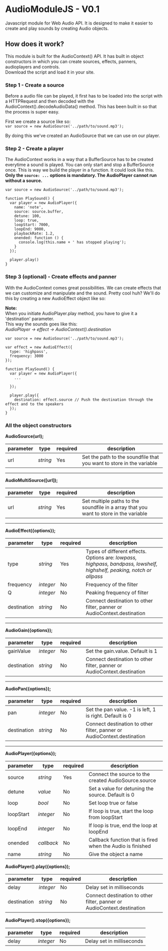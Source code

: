 # AudioModuleJS - V0.1
Javascript module for Web Audio API. It is designed to make it easier to create and play sounds by creating Audio objects.


## How does it work?
This module is built for the AudioContext() API. It has built in object constructors in which you can create sources, effects, panners, audioplayers and controls.  
Download the script and load it in your site.

### Step 1 - Create a source
Before a audio file can be played, it first has to be loaded into the script with a HTTPRequest and then decoded with the AudioContext().decodeAudioData() method.
This has been built in so that the process is super easy.  
  
First we create a source like so:  
```var source = new AudioSource('../path/to/sound.mp3');```  

By doing this we've created an AudioSource that we can use on our player.  

### Step 2 - Create a player  
The AudioContext works in a way that a BufferSource has to be created everytime a sound is played. You can only start and stop a BufferSource once.
This is way we build the player in a function. It could look like this.  
**Only the `source: ...` options is mandatory. The AudioPlayer cannot run without a source.**
```
var source = new AudioSource('../path/to/sound.mp3');

function PlaySound() {
  var player = new AudioPlayer({
    name: 'note',
    source: source.buffer,
    detune: 100,
    loop: true,
    loopStart: 7000,
    loopEnd: 9000,
    playbackRate: 1.2,
    onended: function () {
      console.log(this.name + ' has stopped playing');
    }
  });
  
  player.play()
}
```

### Step 3 (optional) - Create effects and panner  
With the AudioContext comes great possibilities. We can create effects that we can customize and manipulate and the sound. Pretty cool huh?
We'll do this by creating a new AudioEffect object like so:  

**Note:**  
When you initiate AudioPlayer.play method, you have to give it a 'destination' parameter.  
This way the sounds goes like this:  
*AudioPlayer -> effect -> AudioContext().destination*  

```
var source = new AudioSource('../path/to/sound.mp3');

var effect = new AudioEffect({
  type: 'highpass',
  frequency: 3000
});

function PlaySound() {
  var player = new AudioPlayer({
    ...
  
  });
  
  player.play({
    destination: effect.source // Push the destination through the effect and to the speakers
  });
}
```




### All the object constructors

__AudioSource(url);__  

parameter        |type       |required |description
-----------------|-----------|---------|-----------------------------------------------------------
url              |*string*   |Yes      |Set the path to the soundfile that you want to store in the variable
- - - -

__AudioMultiSource([url]);__  

parameter        |type       |required |description
-----------------|-----------|---------|---------------------------------------------------------------------------
url              |*string*   |Yes      |Set multiple paths to the soundfile in a array that you want to store in the variable
- - - -

__AudioEffect({options});__  

parameter        |type       |required |description
-----------------|-----------|---------|-----------------------------------------------------------------
type             |*string*   |Yes      |Types of different effects. Options are: *lowpass, highpass, bandpass, lowshelf, highshelf, peaking, notch or allpass*
frequency        |*integer*  |No       |Frequency of the filter
Q                |*integer*  |No       |Peaking frequency of filter
destination      |*string*   |No       |Connect destination to other filter, panner or AudioContext.destination  
- - - -

__AudioGain({options});__  

parameter        |type       |required |description
-----------------|-----------|---------|-------------------------------------------------------------
gainValue        |*integer*  |No       |Set the gain.value. Default is 1
destination      |*string*   |No       |Connect destination to other filter, panner or AudioContext.destination 
- - - -

__AudioPan({options});__  

parameter        |type       |required |description
-----------------|-----------|---------|-------------------------------------------------------------
pan              |*integer*  |No       |Set the pan value. -1 is left, 1 is right. Default is 0
destination      |*string*   |No       |Connect destination to other filter, panner or AudioContext.destination
- - - -

__AudioPlayer({options});__  

parameter        |type       |required |description
-----------------|-----------|---------|-------------------------------------------------------------
source           |*string*   |Yes      |Connect the source to the created AudioSource.source
detune           |*value*    |No       |Set a value for detuning the source. Default is 0
loop             |*bool*     |No       |Set loop true or false
loopStart        |*integer*  |No       |If loop is true, start the loop from loopStart
loopEnd          |*integer*  |No       |If loop is true, end the loop at loopEnd
onended          |*callback* |No       |Callback function that is fired when the Audio is finished
name             |*string*   |No       |Give the object a name

__AudioPlayer().play({options});__

parameter        |type       |required |description
-----------------|-----------|---------|-----------------------------------------------------------------
delay            |*integer*  |No       |Delay set in milliseconds
destination      |*string*   |No       |Connect destination to other filter, panner or AudioContext.destination 


__AudioPlayer().stop({options});__

parameter        |type       |required |description
-----------------|-----------|---------|-----------------------------------------------------------------
delay            |*integer*  |No       |Delay set in milliseconds

